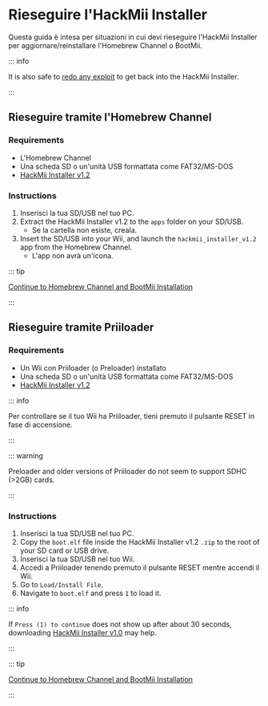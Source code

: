 # Rieseguire l'HackMii Installer

Questa guida è intesa per situazioni in cui devi rieseguire l'HackMii Installer per aggiornare/reinstallare l'Homebrew Channel o BootMii.

::: info

It is also safe to [redo any exploit](get-started) to get back into the HackMii Installer.

:::

## Rieseguire tramite l'Homebrew Channel

### Requirements

- L'Homebrew Channel
- Una scheda SD o un'unità USB formattata come FAT32/MS-DOS
- [HackMii Installer v1.2](https://bootmii.org/download/)

### Instructions

1. Inserisci la tua SD/USB nel tuo PC.
2. Extract the HackMii Installer v1.2 to the `apps` folder on your SD/USB.
    - Se la cartella non esiste, creala.
3. Insert the SD/USB into your Wii, and launch the `hackmii_installer_v1.2` app from the Homebrew Channel.
    - L'app non avrà un'icona.

::: tip

[Continue to Homebrew Channel and BootMii Installation](hbc)

:::

## Rieseguire tramite Priiloader

### Requirements

- Un Wii con Priiloader (o Preloader) installato
- Una scheda SD o un'unità USB formattata come FAT32/MS-DOS
- [HackMii Installer v1.2](https://bootmii.org/download/)

::: info

Per controllare se il tuo Wii ha Priiloader, tieni premuto il pulsante RESET in fase di accensione.

:::

::: warning

Preloader and older versions of Priiloader do not seem to support SDHC (>2GB) cards.

:::

### Instructions

1. Inserisci la tua SD/USB nel tuo PC.
2. Copy the `boot.elf` file inside the HackMii Installer v1.2 `.zip` to the root of your SD card or USB drive.
3. Inserisci la tua SD/USB nel tuo Wii.
4. Accedi a Priiloader tenendo premuto il pulsante RESET mentre accendi il Wii.
5. Go to `Load/Install File`.
6. Navigate to `boot.elf` and press `1` to load it.

::: info

If `Press (1) to continue` does not show up after about 30 seconds, downloading [HackMii Installer v1.0](https://bootmii.org/download/) may help.

:::

::: tip

[Continue to Homebrew Channel and BootMii Installation](hbc)

:::
